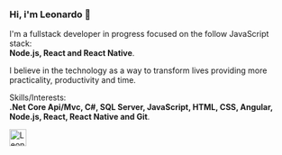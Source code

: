 ### Hi, i'm Leonardo :rocket:

I'm a fullstack developer in progress focused on the follow JavaScript stack: </br>
<strong>Node.js, React and React Native</strong>.

I believe in the technology as a way to transform lives providing more practicality, productivity and time.

Skills/Interests: </br>
<strong>.Net Core Api/Mvc, C#, SQL Server, JavaScript, HTML, CSS, Angular, Node.js, React, React Native and Git</strong>.

<a href="https://www.linkedin.com/in/leonardo-santos-438b64121/" target="blank"><img align="center" src="https://cdn.jsdelivr.net/npm/simple-icons@3.0.1/icons/linkedin.svg" alt="Leonardo Santos" height="30" width="30" /></a>

